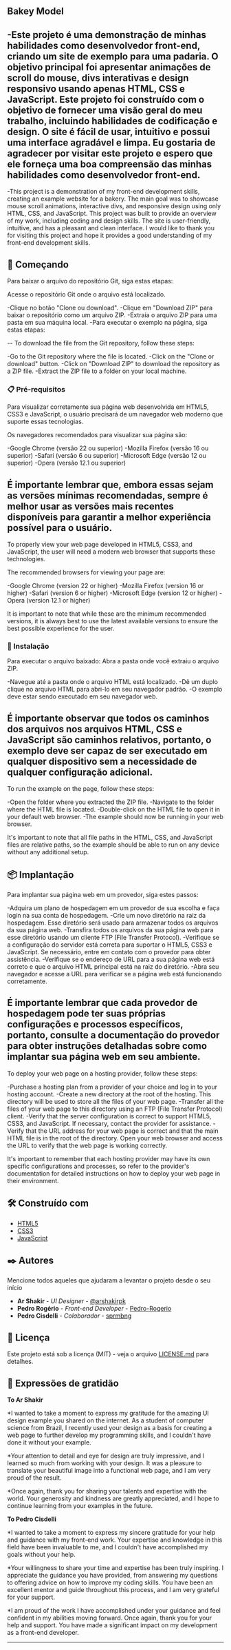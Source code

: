 ## Bakey Model

-Este projeto é uma demonstração de minhas habilidades como desenvolvedor front-end, criando um site de exemplo para uma padaria. O objetivo principal foi apresentar animações de scroll do mouse, divs interativas e design responsivo usando apenas HTML, CSS e JavaScript. Este projeto foi construído com o objetivo de fornecer uma visão geral do meu trabalho, incluindo habilidades de codificação e design. O site é fácil de usar, intuitivo e possui uma interface agradável e limpa. Eu gostaria de agradecer por visitar este projeto e espero que ele forneça uma boa compreensão das minhas habilidades como desenvolvedor front-end.
--
-This project is a demonstration of my front-end development skills, creating an example website for a bakery. The main goal was to showcase mouse scroll animations, interactive divs, and responsive design using only HTML, CSS, and JavaScript. This project was built to provide an overview of my work, including coding and design skills. The site is user-friendly, intuitive, and has a pleasant and clean interface. I would like to thank you for visiting this project and hope it provides a good understanding of my front-end development skills.

## 🚀 Começando

Para baixar o arquivo do repositório Git, siga estas etapas:

Acesse o repositório Git onde o arquivo está localizado.

-Clique no botão "Clone ou download".
-Clique em "Download ZIP" para baixar o repositório como um arquivo ZIP.
-Extraia o arquivo ZIP para uma pasta em sua máquina local.
-Para executar o exemplo na página, siga estas etapas:

--
To download the file from the Git repository, follow these steps:

-Go to the Git repository where the file is located.
-Click on the "Clone or download" button.
-Click on "Download ZIP" to download the repository as a ZIP file.
-Extract the ZIP file to a folder on your local machine.

### 📋 Pré-requisitos

Para visualizar corretamente sua página web desenvolvida em HTML5, CSS3 e JavaScript, o usuário precisará de um navegador web moderno que suporte essas tecnologias.

Os navegadores recomendados para visualizar sua página são:

-Google Chrome (versão 22 ou superior)
-Mozilla Firefox (versão 16 ou superior)
-Safari (versão 6 ou superior)
-Microsoft Edge (versão 12 ou superior)
-Opera (versão 12.1 ou superior)

É importante lembrar que, embora essas sejam as versões mínimas recomendadas, sempre é melhor usar as versões mais recentes disponíveis para garantir a melhor experiência possível para o usuário.
--
To properly view your web page developed in HTML5, CSS3, and JavaScript, the user will need a modern web browser that supports these technologies.

The recommended browsers for viewing your page are:

-Google Chrome (version 22 or higher)
-Mozilla Firefox (version 16 or higher)
-Safari (version 6 or higher)
-Microsoft Edge (version 12 or higher)
-Opera (version 12.1 or higher)

It is important to note that while these are the minimum recommended versions, it is always best to use the latest available versions to ensure the best possible experience for the user.

### 🔧 Instalação

Para executar o arquivo baixado:
Abra a pasta onde você extraiu o arquivo ZIP.

-Navegue até a pasta onde o arquivo HTML está localizado.
-Dê um duplo clique no arquivo HTML para abri-lo em seu navegador padrão.
-O exemplo deve estar sendo executado em seu navegador web.

É importante observar que todos os caminhos dos arquivos nos arquivos HTML, CSS e JavaScript são caminhos relativos, portanto, o exemplo deve ser capaz de ser executado em qualquer dispositivo sem a necessidade de qualquer configuração adicional.
--
To run the example on the page, follow these steps:

-Open the folder where you extracted the ZIP file.
-Navigate to the folder where the HTML file is located.
-Double-click on the HTML file to open it in your default web browser.
-The example should now be running in your web browser.

It's important to note that all file paths in the HTML, CSS, and JavaScript files are relative paths, so the example should be able to run on any device without any additional setup.

## 📦 Implantação
Para implantar sua página web em um provedor, siga estes passos:

-Adquira um plano de hospedagem em um provedor de sua escolha e faça login na sua conta de hospedagem.
-Crie um novo diretório na raiz da hospedagem. Esse diretório será usado para armazenar todos os arquivos da sua página web.
-Transfira todos os arquivos da sua página web para esse diretório usando um cliente FTP (File Transfer Protocol).
-Verifique se a configuração do servidor está correta para suportar o HTML5, CSS3 e JavaScript. Se necessário, entre em contato com o provedor para obter assistência.
-Verifique se o endereço de URL para a sua página web está correto e que o arquivo HTML principal está na raiz do diretório.
-Abra seu navegador e acesse a URL para verificar se a página web está funcionando corretamente.

É importante lembrar que cada provedor de hospedagem pode ter suas próprias configurações e processos específicos, portanto, consulte a documentação do provedor para obter instruções detalhadas sobre como implantar sua página web em seu ambiente.
--
To deploy your web page on a hosting provider, follow these steps:

-Purchase a hosting plan from a provider of your choice and log in to your hosting account.
-Create a new directory at the root of the hosting. This directory will be used to store all the files of your web page.
-Transfer all the files of your web page to this directory using an FTP (File Transfer Protocol) client.
-Verify that the server configuration is correct to support HTML5, CSS3, and JavaScript. If necessary, contact the provider for assistance.
-Verify that the URL address for your web page is correct and that the main HTML file is in the root of the directory.
Open your web browser and access the URL to verify that the web page is working correctly.

It's important to remember that each hosting provider may have its own specific configurations and processes, so refer to the provider's documentation for detailed instructions on how to deploy your web page in their environment.

## 🛠️ Construído com

* [HTML5](https://html.spec.whatwg.org/multipage/)
* [CSS3](https://www.w3.org/Style/CSS/Overview.en.html)
* [JavaScript](https://developer.mozilla.org/pt-BR/docs/Web/JavaScript)

## ✒️ Autores

Mencione todos aqueles que ajudaram a levantar o projeto desde o seu início

* **Ar Shakir** - *UI Designer* - [@arshakirpk](https://www.instagram.com/arshakirpk/)
* **Pedro Rogério** - *Front-end Developer* - [Pedro-Rogerio](https://github.com/Pedro-Rogerio)
* **Pedro Cisdelli** - *Colaborador* - [sprmbng](https://github.com/sprmbng)

## 📄 Licença

Este projeto está sob a licença (MIT) - veja o arquivo [LICENSE.md](https://github.com/Pedro-Rogerio/projectBakery/blob/main/LICENSE.MD) para detalhes.

## 🎁 Expressões de gratidão

**To Ar Shakir**

*I wanted to take a moment to express my gratitude for the amazing UI design example you shared on the internet. As a student of computer science from Brazil, I recently used your design as a basis for creating a web page to further develop my programming skills, and I couldn't have done it without your example.

*Your attention to detail and eye for design are truly impressive, and I learned so much from working with your design. It was a pleasure to translate your beautiful image into a functional web page, and I am very proud of the result.

*Once again, thank you for sharing your talents and expertise with the world. Your generosity and kindness are greatly appreciated, and I hope to continue learning from your examples in the future.

**To Pedro Cisdelli**

*I wanted to take a moment to express my sincere gratitude for your help and guidance with my front-end work. Your expertise and knowledge in this field have been invaluable to me, and I couldn't have accomplished my goals without your help.

*Your willingness to share your time and expertise has been truly inspiring. I appreciate the guidance you have provided, from answering my questions to offering advice on how to improve my coding skills. You have been an excellent mentor and guide throughout this process, and I am very grateful for your support.

*I am proud of the work I have accomplished under your guidance and feel confident in my abilities moving forward. Once again, thank you for your help and support. You have made a significant impact on my development as a front-end developer.

---
